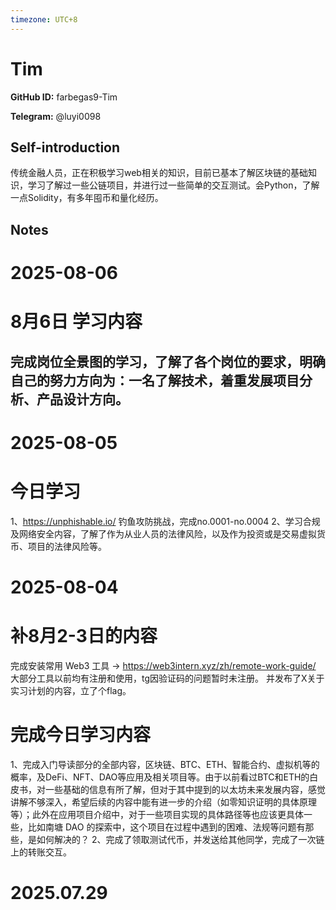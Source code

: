 ```yaml
---
timezone: UTC+8
---
```


# Tim

**GitHub ID:** farbegas9-Tim

**Telegram:** @luyi0098

## Self-introduction

传统金融人员，正在积极学习web相关的知识，目前已基本了解区块链的基础知识，学习了解过一些公链项目，并进行过一些简单的交互测试。会Python，了解一点Solidity，有多年囤币和量化经历。

## Notes

<!-- Content_START -->
# 2025-08-06

# 8月6日 学习内容
## 完成岗位全景图的学习，了解了各个岗位的要求，明确自己的努力方向为：一名了解技术，着重发展项目分析、产品设计方向。
##

# 2025-08-05

# 今日学习 
1、https://unphishable.io/ 钓鱼攻防挑战，完成no.0001-no.0004
2、学习合规及网络安全内容，了解了作为从业人员的法律风险，以及作为投资或是交易虚拟货币、项目的法律风险等。

# 2025-08-04

# 补8月2-3日的内容
完成安装常用 Web3 工具 → https://web3intern.xyz/zh/remote-work-guide/
大部分工具以前均有注册和使用，tg因验证码的问题暂时未注册。
并发布了X关于实习计划的内容，立了个flag。

# 完成今日学习内容
1、完成入门导读部分的全部内容，区块链、BTC、ETH、智能合约、虚拟机等的概率，及DeFi、NFT、DAO等应用及相关项目等。由于以前看过BTC和ETH的白皮书，对一些基础的信息有所了解，但对于其中提到的以太坊未来发展内容，感觉讲解不够深入，希望后续的内容中能有进一步的介绍（如零知识证明的具体原理等）；此外在应用项目介绍中，对于一些项目实现的具体路径等也应该更具体一些，比如南塘 DAO 的探索中，这个项目在过程中遇到的困难、法规等问题有那些，是如何解决的？
2、完成了领取测试代币，并发送给其他同学，完成了一次链上的转账交互。

# 2025.07.29


<!-- Content_END -->

